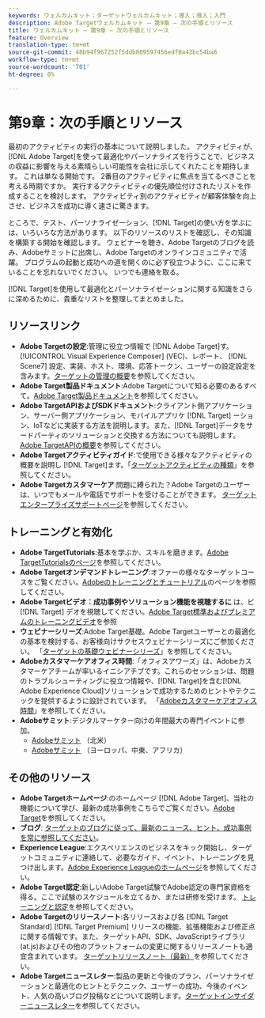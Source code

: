 ```yaml
---
keywords: ウェルカムキット；ターゲットウェルカムキット；導入；導入；入門
description: Adobe Targetウェルカムキット — 第9章 — 次の手順とリソース
title: ウェルカムキット — 第9章 — 次の手順とリソース
feature: Overview
translation-type: tm+mt
source-git-commit: 48b94f967252f5ddb009597456edf0a43bc54ba6
workflow-type: tm+mt
source-wordcount: '701'
ht-degree: 0%

---
```



# 第9章：次の手順とリソース

最初のアクティビティの実行の基本について説明しました。 アクティビティが、[!DNL Adobe Target]を使って最適化やパーソナライズを行うことで、ビジネスの収益に影響を与える素晴らしい可能性を会社に示してくれたことを期待します。 これは単なる開始です。 2番目のアクティビティに焦点を当てるべきことを考える時期ですか。 実行するアクティビティの優先順位付けされたリストを作成することを検討します。 アクティビティ別のアクティビティが顧客体験を向上させ、ビジネスを成功に導く速さに驚きます。

ところで、テスト、パーソナライゼーション、[!DNL Target]の使い方を学ぶには、いろいろな方法があります。 以下のリソースのリストを確認し、その知識を構築する開始を確認します。 ウェビナーを聴き、Adobe Targetのブログを読み、Adobeサミットに出席し、Adobe Targetのオンラインコミュニティで活躍。 プログラムの起動と成功への道を開くのに必ず役立つように、ここに来ていることを忘れないでください。 いつでも連絡を取る。

[!DNL Target]を使用して最適化とパーソナライゼーションに関する知識をさらに深めるために、貴重なリストを整理してまとめました。

## リソースリンク

* **Adobe Targetの設定**:管理に役立つ情報で [!DNL Adobe Target]す。 [!UICONTROL Visual Experience Composer] (VEC)、レポート、 [!DNL Scene7] 設定、実装、ホスト、環境、応答トークン、ユーザーの設定設定を含みます。[ターゲットの管理の概要](/help/administrating-target/administrating-target.md)を参照してください。
* **Adobe Target製品ドキュメント**:Adobe Targetについて知る必要のあるすべて。[Adobe Target製品ドキュメント](https://experienceleague.adobe.com/docs/target/using/target-home.html)を参照してください。
* **Adobe TargetAPIおよびSDKドキュメント**:クライアント側アプリケーション、サーバー側アプリケーション、モバイルアプリケ [!DNL Target] ーション、IoTなどに実装する方法を説明します。また、[!DNL Target]データをサードパーティのソリューションと交換する方法についても説明します。 [Adobe TargetAPIの概要](/help/api/api-overview.md)を参照してください。
* **Adobe Targetアクティビティガイド**:で使用できる様々なアクティビティの概要を説明し [!DNL Target]ます。「[ターゲットアクティビティの種類](/help/c-activities/target-activities-guide.md)」を参照してください。
* **Adobe Targetカスタマーケア**:問題に縛られた？Adobe Targetのユーザーは、いつでもメールや電話でサポートを受けることができます。 [ターゲットエンタープライズサポートページ](https://helpx.adobe.com/contact/enterprise-support.ec.html#target)を参照してください。

## トレーニングと有効化

* **Adobe TargetTutorials**:基本を学ぶか、スキルを磨きます。[Adobe TargetTutorialsのページ](https://experienceleague.adobe.com/docs/target-learn/tutorials/overview.html)を参照してください。
* **Adobe Targetオンデマンドトレーニング**:オファーの様々なターゲットコースをご覧ください。[Adobeのトレーニングとチュートリアル](https://helpx.adobe.com/learning.html?promoid=KAUDK)のページを参照してください。
* **Adobe Targetビデオ：成功事例やソリューション機能を視聴するに** は、ビ [!DNL Target] デオを視聴してください。[Adobe Target標準およびプレミアムのトレーニングビデオ](/help/c-intro/target-standard-premium-training-videos.md)を参照
* **ウェビナーシリーズ**:Adobe Target基礎。Adobe Targetユーザーとの最適化の基本を検討する、お客様向けサクセスウェビナーシリーズにご参加ください。 「[ターゲットの基礎ウェビナーシリーズ](/help/cmp-resources-and-contact-information.md#concept_11902FAC95C64479AABE020557A7EEE4)」を参照してください。
* **Adobeカスタマーケアオフィス時間**:「オフィスアワーズ」は、Adobeカスタマーケアチームが率いるイニシアチブです。これらのセッションは、問題のトラブルシューティングに役立つ情報や、[!DNL Target]を含む[!DNL Adobe Experience Cloud]ソリューションで成功するためのヒントやテクニックを提供するように設計されています。 「[Adobeカスタマーケアオフィス時間](/help/cmp-resources-and-contact-information.md#concept_58EA30379D3B48C4848BA2A8C464A5B7)」を参照してください。
* **Adobeサミット**:デジタルマーケター向けの年間最大の専門イベントに参加。
   * [Adobeサミット](https://summit.adobe.com/na/) （北米）
   * [Adobeサミット](http://summit-emea.adobe.com/emea/) （ヨーロッパ、中東、アフリカ）

## その他のリソース

* **Adobe Targetホームページ**:のホームページ [!DNL Adobe Target]、当社の機能について学び、最新の成功事例をこちらでご覧ください。[Adobe Target](https://www.adobe.com/jp/marketing/target.html)を参照してください。
* **ブログ**: [ターゲットのブログに従って、最新のニュース、ヒント、成功事例を常に参照してください](https://blog.adobe.com/en/2020/07/29/adobe-target-announces-enhanced-analytics-measurement-for-ai-powered-testing-and-personalization.html#gs.di9df5)。
* **Experience League**:エクスペリエンスのビジネスをキック開始し、ターゲットコミュニティに連絡して、必要なガイド、イベント、トレーニングを見つけ出します。[Adobe Experience Leagueのホームページ](https://experienceleague.adobe.com/#home)を参照してください。
* **Adobe Target認定**:新しいAdobe Target試験でAdobe認定の専門家資格を得る。ここで試験のスケジュールを立てるか、または研修を受けます。 [トレーニングと認定](/help/c-intro/training-and-certification.md)を参照してください。
* **Adobe Targetのリリースノート**:各リリースおよび各 [!DNL Target Standard]  [!DNL Target Premium] リリースの機能、拡張機能および修正点に関する情報です。また、ターゲットAPI、SDK、JavaScriptライブラリ(at.js)およびその他のプラットフォームの変更に関するリリースノートも適宜含まれています。 [ターゲットリリースノート（最新）](/help/r-release-notes/release-notes.md)を参照してください。
* **Adobe Targetニュースレター**:製品の更新と今後のプラン、パーソナライゼーションと最適化のヒントとテクニック、ユーザーの成功、今後のイベント、人気の高いブログ投稿などについて説明します。[ターゲットインサイダーニュースレター](/help/r-release-notes/target-insider-newsletter.md)を参照してください。


